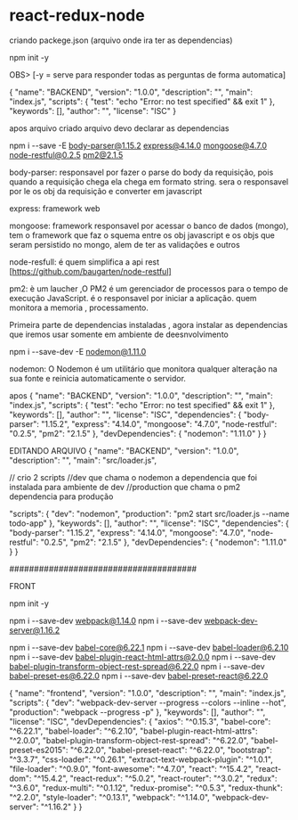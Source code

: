 # react-redux-node

criando packege.json (arquivo onde ira ter as dependencias)

npm init -y 

OBS> [-y = serve para responder todas as perguntas de forma automatica]


{
  "name": "BACKEND",
  "version": "1.0.0",
  "description": "",
  "main": "index.js",
  "scripts": {
    "test": "echo \"Error: no test specified\" && exit 1"
  },
  "keywords": [],
  "author": "",
  "license": "ISC"
}

apos arquivo criado arquivo devo declarar as dependencias

npm i --save -E body-parser@1.15.2 express@4.14.0 mongoose@4.7.0 node-restful@0.2.5 pm2@2.1.5


body-parser: 
responsavel por fazer o parse do body da requisição, pois quando a requisição chega ela chega em formato string.
sera o responsavel por le os obj da requisição e converter em javascript

express:
framework web 

mongoose:
framework responsavel por acessar o banco de dados (mongo), tem o framework que faz o squema entre os obj javascript e os objs que seram persistido no mongo, alem de ter as validações e outros

node-resfull:
é quem simplifica a api rest [https://github.com/baugarten/node-restful]

pm2: 
è um laucher ,O PM2 é um gerenciador de processos para o tempo de execução JavaScript.
é o responsavel por iniciar a aplicação.
quem monitora a memoria , processamento.

Primeira parte de dependencias instaladas , agora instalar as dependencias que iremos usar somente em ambiente de deesnvolvimento

npm i --save-dev -E nodemon@1.11.0

nodemon:
O Nodemon é um utilitário que monitora qualquer alteração na sua fonte e reinicia automaticamente o servidor.

apos
{
  "name": "BACKEND",
  "version": "1.0.0",
  "description": "",
  "main": "index.js",
  "scripts": {
    "test": "echo \"Error: no test specified\" && exit 1"
  },
  "keywords": [],
  "author": "",
  "license": "ISC",
  "dependencies": {
    "body-parser": "1.15.2",
    "express": "4.14.0",
    "mongoose": "4.7.0",
    "node-restful": "0.2.5",
    "pm2": "2.1.5"
  },
  "devDependencies": {
    "nodemon": "1.11.0"
  }
}

EDITANDO ARQUIVO
{
  "name": "BACKEND",
  "version": "1.0.0",
  "description": "",
  "main": "src/loader.js",

// crio 2 scripts 
//dev que chama o nodemon a dependencia que foi instalada para ambiente de dev
//production que chama o pm2 dependencia para produção 

  "scripts": {
    "dev": "nodemon",
    "production": "pm2 start src/loader.js --name todo-app"
  },
  "keywords": [],
  "author": "",
  "license": "ISC",
  "dependencies": {
    "body-parser": "1.15.2",
    "express": "4.14.0",
    "mongoose": "4.7.0",
    "node-restful": "0.2.5",
    "pm2": "2.1.5"
  },
  "devDependencies": {
    "nodemon": "1.11.0"
  }
}

######################################

FRONT

npm init -y

npm i --save-dev webpack@1.14.0 
npm i --save-dev webpack-dev-server@1.16.2

npm i --save-dev babel-core@6.22.1 
npm i --save-dev babel-loader@6.2.10 
npm i --save-dev babel-plugin-react-html-attrs@2.0.0 
npm i --save-dev babel-plugin-transform-object-rest-spread@6.22.0 
npm i --save-dev babel-preset-es@6.22.0 
npm i --save-dev babel-preset-react@6.22.0



{
  "name": "frontend",
  "version": "1.0.0",
  "description": "",
  "main": "index.js",
  "scripts": {
    "dev": "webpack-dev-server --progress --colors --inline --hot",
    "production": "webpack --progress -p"
  },
  "keywords": [],
  "author": "",
  "license": "ISC",
  "devDependencies": {
    "axios": "^0.15.3",
    "babel-core": "^6.22.1",
    "babel-loader": "^6.2.10",
    "babel-plugin-react-html-attrs": "^2.0.0",
    "babel-plugin-transform-object-rest-spread": "^6.22.0",
    "babel-preset-es2015": "^6.22.0",
    "babel-preset-react": "^6.22.0",
    "bootstrap": "^3.3.7",
    "css-loader": "^0.26.1",
    "extract-text-webpack-plugin": "^1.0.1",
    "file-loader": "^0.9.0",
    "font-awesome": "^4.7.0",
    "react": "^15.4.2",
    "react-dom": "^15.4.2",
    "react-redux": "^5.0.2",
    "react-router": "^3.0.2",
    "redux": "^3.6.0",
    "redux-multi": "^0.1.12",
    "redux-promise": "^0.5.3",
    "redux-thunk": "^2.2.0",
    "style-loader": "^0.13.1",
    "webpack": "^1.14.0",
    "webpack-dev-server": "^1.16.2"
  }
}